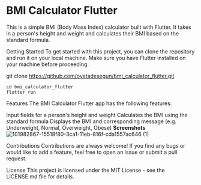 <h1>BMI Calculator Flutter</h1>
This is a simple BMI (Body Mass Index) calculator built with Flutter. It takes in a person's height and weight and calculates their BMI based on the standard formula.

Getting Started
To get started with this project, you can clone the repository and run it on your local machine. Make sure you have Flutter installed on your machine before proceeding.


git clone https://github.com/oyetadesegun/bmi_calculator_flutter.git
```
cd bmi_calculator_flutter
flutter run
```
Features
The BMI Calculator Flutter app has the following features:

Input fields for a person's height and weight
Calculates the BMI using the standard formula
Displays the BMI and corresponding message (e.g. Underweight, Normal, Overweight, Obese)
<strong>Screenshots</strong>
![101982867-15518f80-3ca1-11eb-816f-cda1557ac646 (1)](https://user-images.githubusercontent.com/21319815/228073633-4420d88a-c5d7-454b-b209-a7b9efb8b7b5.png)


Contributions
Contributions are always welcome! If you find any bugs or would like to add a feature, feel free to open an issue or submit a pull request.

License
This project is licensed under the MIT License - see the LICENSE.md file for details.
